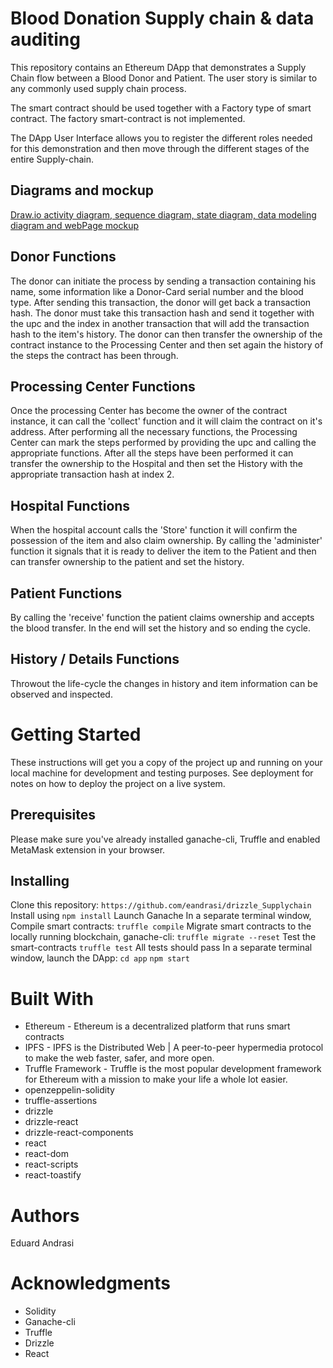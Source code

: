 # Blood Donation Supply chain & data auditing

This repository contains an Ethereum DApp that demonstrates a Supply Chain flow between a Blood Donor and Patient. The user story is similar to any commonly used supply chain process.

The smart contract should be used together with a Factory type of smart contract. The factory smart-contract is not implemented.

The DApp User Interface allows you to register the different roles needed for this demonstration and then move through the different stages of the entire Supply-chain.

## Diagrams and mockup 
[Draw.io activity diagram, sequence diagram, state diagram, data modeling diagram and webPage mockup](https://drive.google.com/file/d/1l006GcTabdrCR-6PL4T1Txl3TBBRmggF/view?usp=sharing)

## Donor Functions
The donor can initiate the process by sending a transaction containing his name, some information like a Donor-Card serial number and the blood type.
After sending this transaction, the donor will get back a transaction hash. The donor must take this transaction hash and send it together with the upc and the index in another transaction that will add the transaction hash to the item's history.
The donor can then transfer the ownership of the contract instance to the Processing Center and then set again the history of the steps the contract has been through.

## Processing Center Functions
Once the processing Center has become the owner of the contract instance, it can call the 'collect' function and it will claim the contract on it's address. After performing all the necessary functions, the Processing Center can mark the steps performed by providing the upc and calling the appropriate functions. After all the steps have been performed it can transfer the ownership to the Hospital and then set the History with the appropriate transaction hash at index 2.

## Hospital Functions
When the hospital account calls the 'Store' function it will confirm the possession of the item and also claim ownership. By calling the 'administer' function it signals that it is ready to deliver the item to the Patient and then can transfer ownership to the patient and set the history.

## Patient Functions
By calling the 'receive' function the patient claims ownership and accepts the blood transfer. In the end will set the history and so ending the cycle.

## History / Details Functions
Throwout the life-cycle the changes in history and item information can be observed and inspected.


# Getting Started
These instructions will get you a copy of the project up and running on your local machine for development and testing purposes. See deployment for notes on how to deploy the project on a live system.

## Prerequisites
Please make sure you've already installed ganache-cli, Truffle and enabled MetaMask extension in your browser.


## Installing

Clone this repository: `https://github.com/eandrasi/drizzle_Supplychain`
Install using `npm install`
Launch Ganache
In a separate terminal window, Compile smart contracts: `truffle compile`
Migrate smart contracts to the locally running blockchain, ganache-cli: `truffle migrate --reset`
Test the smart-contracts `truffle test`
All tests should pass
In a separate terminal window, launch the DApp:
`cd app`
`npm start`


# Built With
+ Ethereum - Ethereum is a decentralized platform that runs smart contracts
+ IPFS - IPFS is the Distributed Web | A peer-to-peer hypermedia protocol to make the web faster, safer, and more open.
+ Truffle Framework - Truffle is the most popular development framework for Ethereum with a mission to make your life a whole lot easier.
+ openzeppelin-solidity
+ truffle-assertions
+ drizzle
+ drizzle-react
+ drizzle-react-components
+ react
+ react-dom
+ react-scripts
+ react-toastify

# Authors
Eduard Andrasi

# Acknowledgments
+ Solidity
+ Ganache-cli
+ Truffle
+ Drizzle
+ React